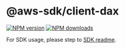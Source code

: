 # @aws-sdk/client-dax

[![NPM version](https://img.shields.io/npm/v/@aws-sdk/client-dax/beta.svg)](https://www.npmjs.com/package/@aws-sdk/client-dax)
[![NPM downloads](https://img.shields.io/npm/dm/@aws-sdk/client-dax.svg)](https://www.npmjs.com/package/@aws-sdk/client-dax)

For SDK usage, please step to [SDK readme](https://github.com/aws/aws-sdk-js-v3).
